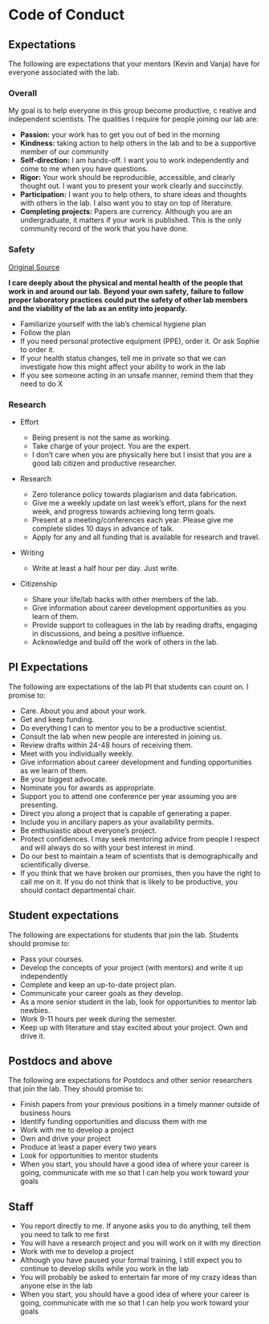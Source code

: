 # Code of Conduct

## Expectations

The following are expectations that your mentors (Kevin and Vanja) have
for everyone associated with the lab.

### Overall

My goal is to help everyone in this group become productive, c
reative and independent scientists.
The qualities I require for people joining our lab are:

- **Passion:**
    your work has to get you out of bed in the morning
- **Kindness:**
    taking action to help others in the lab
    and to be a supportive member of our community
- **Self-direction:**
    I am hands-off. I want you to work independently and come to me when you have questions.
- **Rigor:**
    Your work should be reproducible, accessible, and clearly thought out.
    I want you to present your work clearly and succinctly.
- **Participation:**
    I want you to help others,
    to share ideas and thoughts with others in the lab.
    I also want you to stay on top of literature.
- **Completing projects:**
    Papers are currency.
    Although you are an undergraduate,
    it matters if your work is published.
    This is the only community record of the work that you have done.

### Safety

[Original Source][1]

**I care deeply about**
**the physical and mental health**
**of the people that work in and around our lab.**
**Beyond your own safety,**
**failure to follow proper laboratory practices**
**could put the safety of other lab members**
**and the viability of the lab as an entity into jeopardy.**

- Familiarize yourself with the lab’s chemical hygiene plan
- Follow the plan
- If you need personal protective equipment (PPE), order it.
    Or ask Sophie to order it.
- If your health status changes,
tell me in private so that we can investigate
how this might affect your ability to work in the lab
- If you see someone acting in an unsafe manner,
remind them that they need to do X

[1]: http://www.schlosslab.org/fish_bowl/expectations.html

### Research

- Effort
    - Being present is not the same as working.
    - Take charge of your project. You are the expert.
    - I don’t care when you are physically here but I insist
    that you are a good lab citizen and productive researcher.

- Research
    - Zero tolerance policy towards plagiarism and data fabrication.
    - Give me a weekly update on last week’s effort, <!-- TODO: Add to SoPs -->
    plans for the next week, and progress towards achieving long term goals.
    - Present at a meeting/conferences each year.
    Please give me complete slides 10 days in advance of talk.
    - Apply for any and all funding that is available for research and travel.

- Writing
    - Write at least a half hour per day. Just write.

- Citizenship
    - Share your life/lab hacks with other members of the lab.
    - Give information about career development opportunities as you learn of them.
    - Provide support to colleagues in the lab by reading drafts,
    engaging in discussions, and being a positive influence.
    - Acknowledge and build off the work of others in the lab.

## PI Expectations

The following are expectations of the lab PI that students can count on.
I promise to:

- Care. About you and about your work.
- Get and keep funding.
- Do everything I can to mentor you to be a productive scientist.
- Consult the lab when new people are interested in joining us.
- Review drafts within 24-48 hours of receiving them.
- Meet with you individually weekly. <!-- TODO: add to SoP -->
- Give information about career development and funding opportunities
as we learn of them.
- Be your biggest advocate.
- Nominate you for awards as appropriate.
- Support you to attend one conference per year assuming you are presenting.
- Direct you along a project that is capable of generating a paper.
- Include you in ancillary papers as your availability permits.
- Be enthusiastic about everyone’s project.
- Protect confidences.
I may seek mentoring advice from people I respect
and will always do so with your best interest in mind.
- Do our best to maintain a team of scientists
that is demographically and scientifically diverse.
- If you think that we have broken our promises,
then you have the right to call me on it.
If you do not think that is likely to be productive,
you should contact departmental chair.

## Student expectations

The following are expectations
for students that join the lab.
Students should promise to:

- Pass your courses.
- Develop the concepts of your project (with mentors)
and write it up independently
- Complete and keep an up-to-date project plan. <!-- TODO: add to SoP -->
- Communicate your career goals as they develop. <!-- TODO: Add SoP on IDP -->
- As a more senior student in the lab,
look for opportunities to mentor lab newbies.
- Work 9-11 hours per week during the semester.
- Keep up with literature and stay excited about your project.
Own and drive it.

## Postdocs and above

The following are expectations
for Postdocs and other senior researchers that join the lab.
They should promise to:

- Finish papers from your previous positions
in a timely manner outside of business hours
- Identify funding opportunities and discuss them with me
- Work with me to develop a project
- Own and drive your project
- Produce at least a paper every two years
- Look for opportunities to mentor students
- When you start, you should have a good idea of where your career is going,
communicate with me so that I can help you work toward your goals <!-- TODO: add to IDP SoP -->

## Staff

- You report directly to me.
If anyone asks you to do anything,
tell them you need to talk to me first
- You will have a research project and you will work on it with my direction
- Work with me to develop a project
- Although you have paused your formal training,
I still expect you to continue to develop skills while you work in the lab
- You will probably be asked to entertain far more of my crazy ideas
than anyone else in the lab
- When you start, you should have a good idea of where your career is going,
communicate with me so that I can help you work toward your goals <!-- TODO: add to IDP SoP -->
